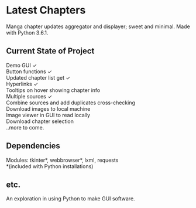 # Latest Chapters

Manga chapter updates aggregator and displayer; sweet and minimal. Made with Python 3.6.1.

## Current State of Project

Demo GUI ✓  
Button functions ✓  
Updated chapter list get ✓  
Hyperlinks ✓  
Tooltips on hover showing chapter info  
Multiple sources ✓  
Combine sources and add duplicates cross-checking  
Download images to local machine  
Image viewer in GUI to read locally  
Download chapter selection  
..more to come.  

## Dependencies

Modules: tkinter*, webbrowser*, lxml, requests  
*(included with Python installations)

## etc.

An exploration in using Python to make GUI software.
